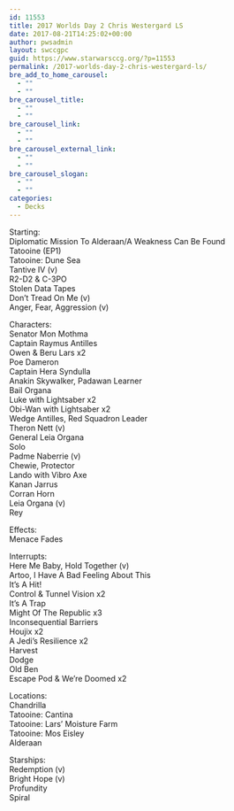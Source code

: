 ```yaml
---
id: 11553
title: 2017 Worlds Day 2 Chris Westergard LS
date: 2017-08-21T14:25:02+00:00
author: pwsadmin
layout: swccgpc
guid: https://www.starwarsccg.org/?p=11553
permalink: /2017-worlds-day-2-chris-westergard-ls/
bre_add_to_home_carousel:
  - ""
  - ""
bre_carousel_title:
  - ""
  - ""
bre_carousel_link:
  - ""
  - ""
bre_carousel_external_link:
  - ""
  - ""
bre_carousel_slogan:
  - ""
  - ""
categories:
  - Decks
---
```

Starting:  
Diplomatic Mission To Alderaan/A Weakness Can Be Found  
Tatooine (EP1)  
Tatooine: Dune Sea  
Tantive IV (v)  
R2-D2 & C-3PO  
Stolen Data Tapes  
Don’t Tread On Me (v)  
Anger, Fear, Aggression (v)

Characters:  
Senator Mon Mothma  
Captain Raymus Antilles  
Owen & Beru Lars x2  
Poe Dameron  
Captain Hera Syndulla  
Anakin Skywalker, Padawan Learner  
Bail Organa  
Luke with Lightsaber x2  
Obi-Wan with Lightsaber x2  
Wedge Antilles, Red Squadron Leader  
Theron Nett (v)  
General Leia Organa  
Solo  
Padme Naberrie (v)  
Chewie, Protector  
Lando with Vibro Axe  
Kanan Jarrus  
Corran Horn  
Leia Organa (v)  
Rey

Effects:  
Menace Fades

Interrupts:  
Here Me Baby, Hold Together (v)  
Artoo, I Have A Bad Feeling About This  
It’s A Hit!  
Control & Tunnel Vision x2  
It’s A Trap  
Might Of The Republic x3  
Inconsequential Barriers  
Houjix x2  
A Jedi’s Resilience x2  
Harvest  
Dodge  
Old Ben  
Escape Pod & We’re Doomed x2

Locations:  
Chandrilla  
Tatooine: Cantina  
Tatooine: Lars’ Moisture Farm  
Tatooine: Mos Eisley  
Alderaan

Starships:  
Redemption (v)  
Bright Hope (v)  
Profundity  
Spiral